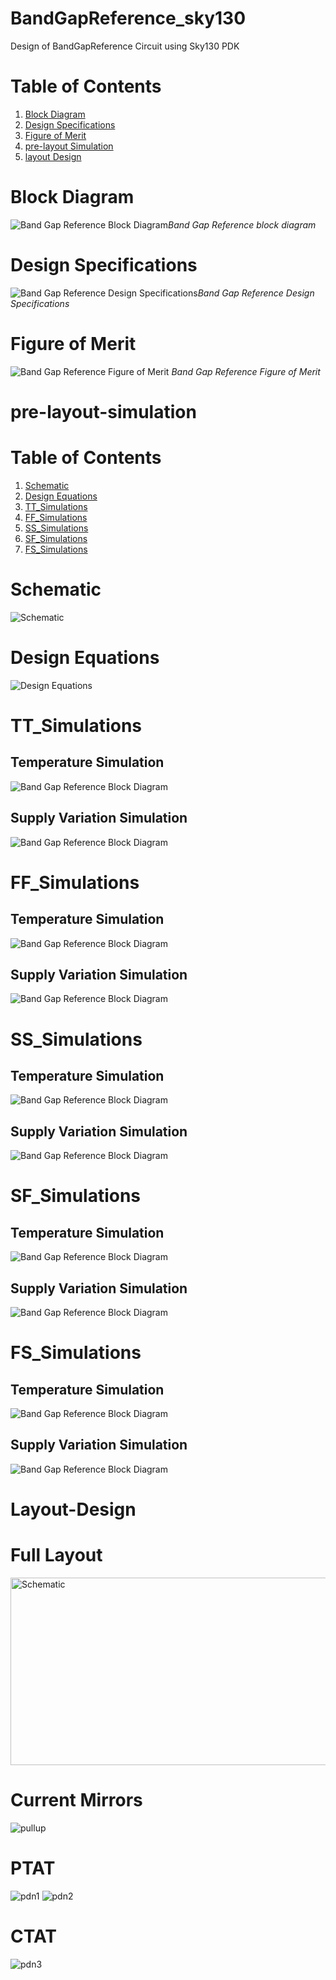 # BandGapReference_sky130
Design of BandGapReference Circuit using Sky130 PDK

# Table of Contents
1. [Block Diagram](#BlockDiagram)
2. [Design Specifications](#DesignSpecifications)
3. [Figure of Merit](#FigureofMerit)
4. [pre-layout Simulation](#pre-layout-simulation)
5. [layout Design](#layout-design)
# Block Diagram
![Band Gap Reference Block Diagram](Docs/images/BGR_BD.png)*Band Gap Reference block diagram*

# Design Specifications
![Band Gap Reference Design Specifications](Docs/images/BGR_DS.png)*Band Gap Reference Design Specifications*

# Figure of Merit
![Band Gap Reference Figure of Merit](Docs/images/BGR_FOM.png)
*Band Gap Reference Figure of Merit*

# pre-layout-simulation
# Table of Contents
1. [Schematic](#Schematic)
2. [Design Equations](#DesignEquations)
3. [TT_Simulations](#TT_Simulations)
4. [FF_Simulations](#FF_Simulations)
5. [SS_Simulations](#SS_Simulations)
6. [SF_Simulations](#SF_Simulations)
7. [FS_Simulations](#FS_Simulations)

# Schematic
![Schematic](Docs/images/schematic_fin.png)

# Design Equations
![Design Equations](Docs/images/designeqn.jpg)

# TT_Simulations
## Temperature Simulation
![Band Gap Reference Block Diagram](Docs/images/Temp_simulation.png)

## Supply Variation Simulation
![Band Gap Reference Block Diagram](Docs/images/dc_sweep.png)


# FF_Simulations
## Temperature Simulation
![Band Gap Reference Block Diagram](Docs/images/temp_sweep_ff.png)

## Supply Variation Simulation
![Band Gap Reference Block Diagram](Docs/images/dc_sweep_ff.png)


# SS_Simulations
## Temperature Simulation
![Band Gap Reference Block Diagram](Docs/images/temp_sweep_ss.png)

## Supply Variation Simulation
![Band Gap Reference Block Diagram](Docs/images/dc_sweep_ss.png)


# SF_Simulations
## Temperature Simulation
![Band Gap Reference Block Diagram](Docs/images/temp_sweep_sf.png)

## Supply Variation Simulation
![Band Gap Reference Block Diagram](Docs/images/dc_sweep_sf.png)


# FS_Simulations
## Temperature Simulation
![Band Gap Reference Block Diagram](Docs/images/temp_sweep_fs.png)

## Supply Variation Simulation
![Band Gap Reference Block Diagram](Docs/images/dc_sweep_fs.png)


# Layout-Design
# Full Layout
<img src="Docs/images/full_layout.png" alt="Schematic" width="1200" height="300"/>

# Current Mirrors
<img src="Docs/images/pullup.png" alt="pullup"/>
<br/>

# PTAT
<img src="Docs/images/pulldn_1.png" alt="pdn1"/>
<img src="Docs/images/pulldn_2.png" alt="pdn2"/>

# CTAT
<img src="Docs/images/ctat.png" alt="pdn3"/>